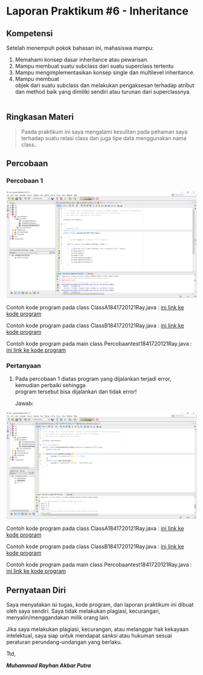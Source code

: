 # Laporan Praktikum #6 - Inheritance

## Kompetensi

Setelah menempuh pokok bahasan ini, mahasiswa mampu: 
1. Memahami konsep dasar inheritance atau pewarisan.	
2. Mampu membuat suatu subclass dari suatu superclass tertentu	
3. Mampu mengimplementasikan konsep single dan multilevel inheritance.	
4. Mampu membuat objek dari suatu subclass dan melakukan pengaksesan terhadap atribut dan method baik yang dimiliki sendiri atau turunan dari superclassnya.	
  
## Ringkasan Materi

>Paada praktikum ini saya mengalami kesulitan pada pehaman saya terhadap suatu relasi class dan juga tipe data menggunakan nama class..


## Percobaan

### Percobaan 1



![contoh screenshot](img/Screenshot_1.png)

Contoh kode program pada class ClassA1841720121Ray.java : [ini link ke kode program](../../src/6_Inheritance/Percobaan1/ClassA1841720121Ray.java)


Contoh kode program pada class ClassB1841720121Ray.java : [ini link ke kode program](../../src/6_Inheritance/Percobaan1/ClassB1841720121Ray.java)


Contoh kode program pada main class Percobaantest1841720121Ray.java : [ini link ke kode program](../../src/6_Inheritance/Percobaan1/Percobaan11841720121Ray.java)

### Pertanyaan

1. Pada	percobaan 1 diatas program yang dijalankan terjadi error, kemudian perbaiki sehingga program tersebut bisa dijalankan dan tidak error!

    Jawab:

![contoh screenshot](img/Screenshot_2.png)

Contoh kode program pada class ClassA1841720121Ray.java : [ini link ke kode program](../../src/6_Inheritance/Percobaan1fix/ClassA1841720121Ray.java)


Contoh kode program pada class ClassB1841720121Ray.java : [ini link ke kode program](../../src/6_Inheritance/Percobaan1fix/ClassB1841720121Ray.java)


Contoh kode program pada main class Percobaantest1841720121Ray.java : [ini link ke kode program](../../src/6_Inheritance/Percobaan1fix/Percobaan11841720121Ray.java)

## Pernyataan Diri

Saya menyatakan isi tugas, kode program, dan laporan praktikum ini dibuat oleh saya sendiri. Saya tidak melakukan plagiasi, kecurangan, menyalin/menggandakan milik orang lain.

Jika saya melakukan plagiasi, kecurangan, atau melanggar hak kekayaan intelektual, saya siap untuk mendapat sanksi atau hukuman sesuai peraturan perundang-undangan yang berlaku.

Ttd,

***Muhammad Rayhan Akbar Putra***